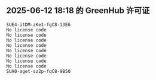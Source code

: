 ## 2025-06-12 18:18 的 GreenHub 许可证
```
SUE4-itDM-zKe1-fgC8-13E6
No license code
No license code
No license code
No license code
No license code
No license code
No license code
No license code
SUA0-aget-sz2p-fqC8-9B50
```
